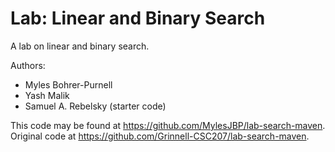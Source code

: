 # Lab: Linear and Binary Search

A lab on linear and binary search.

Authors:

* Myles Bohrer-Purnell
* Yash Malik
* Samuel A. Rebelsky (starter code)

This code may be found at <https://github.com/MylesJBP/lab-search-maven>. Original code at <https://github.com/Grinnell-CSC207/lab-search-maven>.
